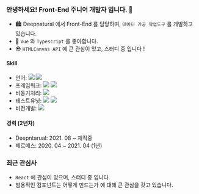 ### 안녕하세요! Front-End 주니어 개발자 입니다. 👋

* 🏙 Deepnatural 에서 Front-End 를 담당하며, ``데이터 가공 작업도구`` 를 개발하고 있습니다.
* 🤗 ``Vue`` 와 ``Typescript`` 를 좋아합니다.
* 😎 ``HTMLCanvas API`` 에 큰 관심이 있고, 스터디 중 입니다 !

#### Skill

* 언어: <img src="https://img.shields.io/badge/Javascript----blue"> <img src="https://img.shields.io/badge/Typescript----blue">
* 프레임워크: <img src="https://img.shields.io/badge/Vue-2-brightgreen"> <img src="https://img.shields.io/badge/Vue-3-brightgreen">
* 비동기처리: <img src="https://img.shields.io/badge/RxJS----green">
* 테스트유닛: <img src="https://img.shields.io/badge/Jest----red"> <img src="https://img.shields.io/badge/VueTestUtils----red">
* 비전개발: <img src="https://img.shields.io/badge/Canvas----lightgrey">

#### 경력 (2년차)

* Deepntarual: 2021. 08 ~ 재직중
* 제르메스: 2020. 04 ~ 2021. 04 (1년)

### 최근 관심사

* ``React`` 에 관심이 있으며, 스터디 중 입니다.
* 범용적인 컴포넌트는 어떻게 만드는가 에 대해 큰 관심을 갖고 있습니다.

